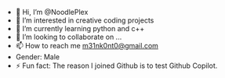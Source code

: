 - 👋 Hi, I’m @NoodlePlex
- 👀 I’m interested in creative coding projects
- 🌱 I’m currently learning python and c++
- 💞️ I’m looking to collaborate on ...
- 📫 How to reach me m31nk0nt0@gmail.com
- Gender: Male
- ⚡ Fun fact: The reason I joined Github is to test Github Copilot.

<!---
NoodlePlex/NoodlePlex is a ✨ special ✨ repository because its `README.md` (this file) appears on your GitHub profile.
You can click the Preview link to take a look at your changes.
--->
